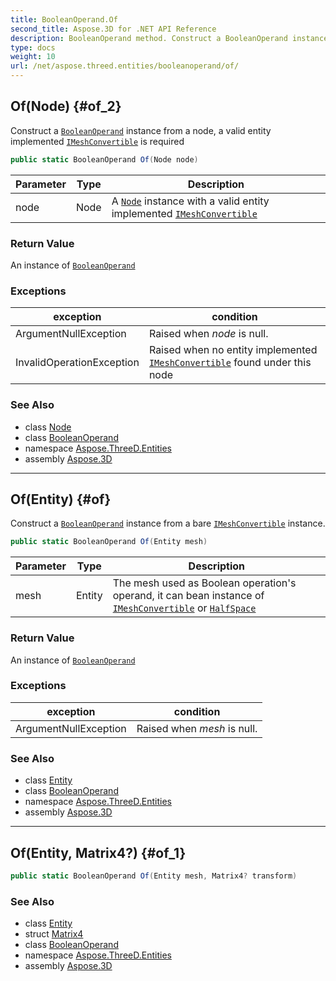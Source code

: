 ```yaml
---
title: BooleanOperand.Of
second_title: Aspose.3D for .NET API Reference
description: BooleanOperand method. Construct a BooleanOperand instance from a node a valid entity implemented IMeshConvertible is required
type: docs
weight: 10
url: /net/aspose.threed.entities/booleanoperand/of/
---
```

## Of(Node) {#of_2}

Construct a [`BooleanOperand`](../) instance from a node, a valid entity implemented [`IMeshConvertible`](../../imeshconvertible/) is required

```csharp
public static BooleanOperand Of(Node node)
```

| Parameter | Type | Description |
| --- | --- | --- |
| node | Node | A [`Node`](../../../aspose.threed/node/) instance with a valid entity implemented [`IMeshConvertible`](../../imeshconvertible/) |

### Return Value

An instance of [`BooleanOperand`](../)

### Exceptions

| exception | condition |
| --- | --- |
| ArgumentNullException | Raised when *node* is null. |
| InvalidOperationException | Raised when no entity implemented [`IMeshConvertible`](../../imeshconvertible/) found under this node |

### See Also

* class [Node](../../../aspose.threed/node/)
* class [BooleanOperand](../)
* namespace [Aspose.ThreeD.Entities](../../booleanoperand/)
* assembly [Aspose.3D](../../../)

---

## Of(Entity) {#of}

Construct a [`BooleanOperand`](../) instance from a bare [`IMeshConvertible`](../../imeshconvertible/) instance.

```csharp
public static BooleanOperand Of(Entity mesh)
```

| Parameter | Type | Description |
| --- | --- | --- |
| mesh | Entity | The mesh used as Boolean operation's operand, it can bean instance of [`IMeshConvertible`](../../imeshconvertible/) or [`HalfSpace`](../../halfspace/) |

### Return Value

An instance of [`BooleanOperand`](../)

### Exceptions

| exception | condition |
| --- | --- |
| ArgumentNullException | Raised when *mesh* is null. |

### See Also

* class [Entity](../../../aspose.threed/entity/)
* class [BooleanOperand](../)
* namespace [Aspose.ThreeD.Entities](../../booleanoperand/)
* assembly [Aspose.3D](../../../)

---

## Of(Entity, Matrix4?) {#of_1}

```csharp
public static BooleanOperand Of(Entity mesh, Matrix4? transform)
```

### See Also

* class [Entity](../../../aspose.threed/entity/)
* struct [Matrix4](../../../aspose.threed.utilities/matrix4/)
* class [BooleanOperand](../)
* namespace [Aspose.ThreeD.Entities](../../booleanoperand/)
* assembly [Aspose.3D](../../../)


